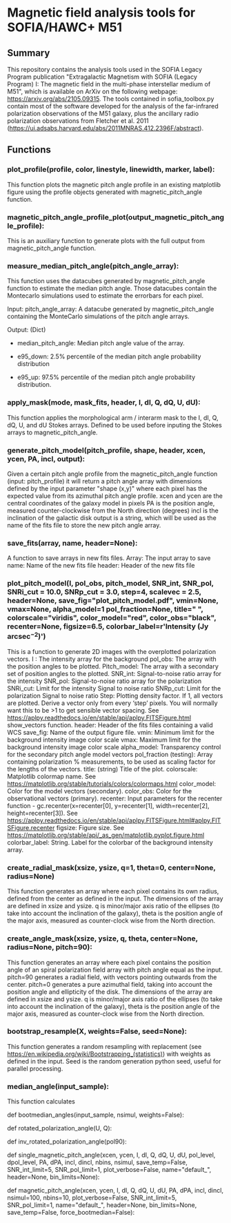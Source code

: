 # Magnetic field analysis tools for SOFIA/HAWC+ M51

## Summary
This repository contains the analysis tools used in the SOFIA Legacy Program publication "Extragalactic Magnetism with SOFIA (Legacy Program) I: The magnetic field in the multi-phase interstellar medium of M51", which is available on ArXiv on the following webpage: https://arxiv.org/abs/2105.09315. The tools contained in sofia_toolbox.py contain most of the software developed for the analysis of the far-infrared polarization observations of the M51 galaxy, plus the ancillary radio polarization observations from Fletcher et al. 2011 (https://ui.adsabs.harvard.edu/abs/2011MNRAS.412.2396F/abstract). 


## Functions

### plot_profile(profile, color, linestyle, linewidth, marker, label):
This function plots the magnetic pitch angle profile in an existing matplotlib figure using the profile objects generated with magnetic_pitch_angle function. 

### magnetic_pitch_angle_profile_plot(output_magnetic_pitch_angle_profile):
This is an auxiliary function to generate plots with the full output from magnetic_pitch_angle function. 

### measure_median_pitch_angle(pitch_angle_array):
This function uses the datacubes generated by magnetic_pitch_angle function to estimate the median pitch angle. Those datacubes contain the Montecarlo simulations used to estimate the errorbars for each pixel. 

Input: pitch_angle_array: A datacube generated by magnetic_pitch_angle containing the MonteCarlo simulations of the pitch angle arrays. 

Output: (Dict) 
- median_pitch_angle: Median pitch angle value of the array. 

- e95_down: 2.5% percentile of the median pitch angle probability distribution

- e95_up: 97.5% percentile of the median pitch angle probability distribution.  

### apply_mask(mode, mask_fits, header, I, dI, Q, dQ, U, dU):

This function applies the morphological arm / interarm mask to the I, dI, Q, dQ, U, and dU Stokes arrays. Defined to be used before inputing the Stokes arrays to magnetic_pitch_angle. 

### generate_pitch_model(pitch_profile, shape, header, xcen, ycen, PA, incl, output):

Given a certain pitch angle profile from the magnetic_pitch_angle function (input: pitch_profile) it will return a pitch angle array with dimensions defined by the input parameter "shape (x,y)" where each pixel has the expected value from its azimuthal pitch angle profile. 
xcen and ycen are the central coordinates of the galaxy model in pixels 
PA is the position angle, measured counter-clockwise from the North direction (degrees)
incl is the inclination of the galactic disk 
output is a string, which will be used as the name of the fits file to store the new pitch angle array. 

### save_fits(array, name, header=None):
A function to save arrays in new fits files. 
Array: The input array to save
name: Name of the new fits file
header: Header of the new fits file


### plot_pitch_model(I, pol_obs, pitch_model, SNR_int, SNR_pol, SNRi_cut = 10.0, SNRp_cut = 3.0, step=4, scalevec = 2.5, header=None, save_fig="plot_pitch_model.pdf", vmin=None, vmax=None, alpha_model=1 pol_fraction=None, title=" ", colorscale="viridis", color_model="red", color_obs="black", recenter=None, figsize=6.5, colorbar_label=r'Intensity (Jy arcsec$^{-2}$)')
                     
This is a function to generate 2D images with the overplotted polarization vectors. 
I : The intensity array for the background
pol_obs: The array with the position angles to be plotted. 
Pitch_model: The array with a secondary set of position angles to the plotted. 
SNR_int: Signal-to-noise ratio array for the intensity
SNR_pol: Signal-to-noise ratio array for the polarization
SNRi_cut: Limit for the intensity Signal to noise ratio
SNRp_cut: Limit for the polarization Signal to noise ratio 
Step: Plotting density factor. If 1, all vectors are plotted. Derive a vector only from every ‘step’ pixels. You will normally want this to be >1 to get sensible vector spacing. See https://aplpy.readthedocs.io/en/stable/api/aplpy.FITSFigure.html show_vectors function. 
header: Header of the fits files containing a valid WCS
save_fig: Name of the output figure file.
vmin: Minimum limit for the background intensity image color scale
vmax: Maximum limit for the background intensity image color scale
alpha_model: Transparency control for the secondary pitch angle model vectors
pol_fraction (testing): Array containing polarization % measurements, to be used as scaling factor for the lengths of the vectors.
title: (string) Title of the plot.
colorscale: Matplotlib colormap name. See https://matplotlib.org/stable/tutorials/colors/colormaps.html
color_model: Color for the model vectors (secondary). 
color_obs: Color for the observational vectors (primary).
recenter: Input parameters for the recenter function -  gc.recenter(x=recenter[0], y=recenter[1], width=recenter[2], height=recenter[3]). See https://aplpy.readthedocs.io/en/stable/api/aplpy.FITSFigure.html#aplpy.FITSFigure.recenter
figsize: Figure size. See https://matplotlib.org/stable/api/_as_gen/matplotlib.pyplot.figure.html
colorbar_label: String. Label for the colorbar of the background intensity array. 


### create_radial_mask(xsize, ysize, q=1, theta=0, center=None, radius=None)
This function generates an array where each pixel contains its own radius, defined from the center as defined in the input. The dimensions of the array are defined in xsize and ysize. q is minor/major axis ratio of the ellipses (to take into account the inclination of the galaxy), theta is the position angle of the major axis, measured as counter-clock wise from the North direction.

### create_angle_mask(xsize, ysize, q, theta, center=None, radius=None, pitch=90):
This function generates an array where each pixel contains the position angle of an spiral polarization field array with pitch angle equal as the input. pitch=90 generates a radial field, with vectors pointing outwards from the center. pitch=0 generates a pure azimuthal field, taking into account the position angle and ellipticity of the disk. The dimensions of the array are defined in xsize and ysize. q is minor/major axis ratio of the ellipses (to take into account the inclination of the galaxy), theta is the position angle of the major axis, measured as counter-clock wise from the North direction.

### bootstrap_resample(X, weights=False, seed=None):
This function generates a random resampling with replacement (see https://en.wikipedia.org/wiki/Bootstrapping_(statistics)) with weights as defined in the input. Seed is the random generation python seed, useful for parallel processing.  

### median_angle(input_sample):
This function calculates 


def bootmedian_angles(input_sample, nsimul, weights=False):


def rotated_polarization_angle(U, Q):

def inv_rotated_polarization_angle(pol90):

def single_magnetic_pitch_angle(xcen, ycen, I, dI, Q, dQ, U, dU, pol_level, dpol_level, PA, dPA, incl, dincl, nbins, nsimul,
                                save_temp=False, SNR_int_limit=5, SNR_pol_limit=1, plot_verbose=False, name="default_", header=None, bin_limits=None):
                                
def magnetic_pitch_angle(xcen, ycen, I, dI, Q, dQ, U, dU, PA, dPA, incl, dincl, nsimul=100,
                         nbins=10, plot_verbose=False, SNR_int_limit=5, SNR_pol_limit=1, name="default_", header=None, bin_limits=None, save_temp=False, force_bootmedian=False):
